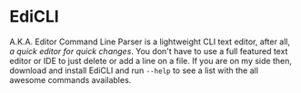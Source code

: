 # EdiCLI

A.K.A. Editor Command Line Parser is a lightweight CLI text editor,
after all, *a quick editor for quick changes*. You don't have to use
a full featured text editor or IDE to just delete or add a line on a file.
If you are on my side then, download and install EdiCLI and run `--help`
to see a list with the all awesome commands availables.

